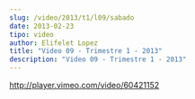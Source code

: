 ```yaml
---
slug: /video/2013/t1/l09/sabado
date: 2013-02-23
tipo: video
author: Elifelet Lopez
title: "Video 09 - Trimestre 1 - 2013"
description: "Video 09 - Trimestre 1 - 2013"
---
```


http://player.vimeo.com/video/60421152
